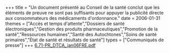 +++
title = "Un document présenté au Conseil de la santé conclut que les éléments de preuve ne sont pas suffisants pour appuyer la publicité directe aux consommateurs des médicaments d'ordonnance."
date = 2006-01-31
themes = ["Accès et temps d'attente","Dossiers de santé électroniques","Gestion des produits pharmaceutiques","Promotion de la santé","Ressources humaines","Santé des Autochtones","Soins de santé primaires","État de santé et résultats de santé"]
types = ["Communiqués de presse"]
+++
[6.71-PR\_DTCA\_jan06FRE.pdf](/files/6.71-PR_DTCA_jan06FRE.pdf)
